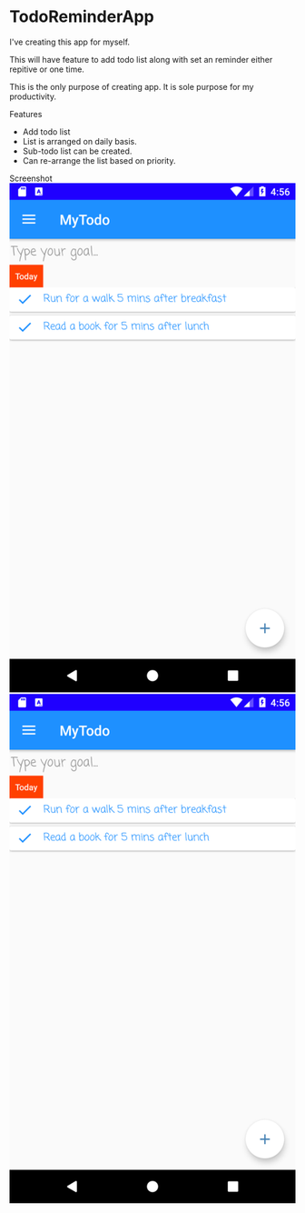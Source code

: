# TodoReminderApp
I've creating this app for myself. 

This will have feature to add todo list along with set an reminder either repitive or one time.

This is the only purpose of creating app.
It is sole purpose for my productivity.

Features
* Add todo list
* List is arranged on daily basis.
* Sub-todo list can be created.
* Can re-arrange the list based on priority.

Screenshot
![alt text](https://github.com/eshaikhahmed/TodoReminderApp/blob/master/screenshots/Screenshot_1642073163.png?raw=true)
![Alt text](screenshots/Screenshot_1642073163.png?raw=true "Home")
